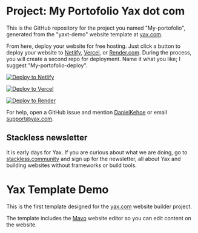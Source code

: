 # Project: My Portofolio Yax dot com

This is the GitHub repository for the project you named "My-portofolio", generated from the "yaxt-demo" website template at [yax.com](https://yax.com).

From here, deploy your website for free hosting. Just click a button to deploy your website to [Netlify](https://www.netlify.com/), [Vercel](https://vercel.com/), or [Render.com](https://render.com/). During the process, you will create a second repo for deployment. Name it what you like; I suggest "My-portofolio-deploy".

[![Deploy to Netlify](https://www.netlify.com/img/deploy/button.svg)](https://app.netlify.com/start/deploy?repository=https://github.com/budipur/My-portofolio)

[![Deploy to Vercel](https://vercel.com/button)](https://vercel.com/import/project?template=https://github.com/budipur/My-portofolio)

[![Deploy to Render](https://render.com/images/deploy-to-render-button.svg)](https://render.com/deploy)

For help, open a GitHub issue and mention [DanielKehoe](https://github.com/DanielKehoe) or email [support@yax.com](mailto:support@yax.com?subject=[GitHub]%20My-portofolio).

## Stackless newsletter

It is early days for Yax. If you are curious about what we are doing, go to [stackless.community](https://stackless.community/) and sign up for the newsletter, all about Yax and building websites without frameworks or build tools.



# Yax Template Demo

This is the first template designed for the [yax.com](https://yax.com/) website builder project.

The template includes the [Mavo](https://mavo.io/) website editor so you can edit content on the website.
